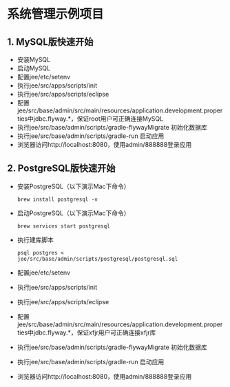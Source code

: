 # 系统管理示例项目

## 1. MySQL版快速开始

- 安装MySQL
- 启动MySQL
- 配置jee/etc/setenv
- 执行jee/src/apps/scripts/init
- 执行jee/src/apps/scripts/eclipse
- 配置jee/src/base/admin/src/main/resources/application.development.properties中jdbc.flyway.*，保证root用户可正确连接MySQL
- 执行jee/src/base/admin/scripts/gradle-flywayMigrate 初始化数据库
- 执行jee/src/base/admin/scripts/gradle-run 启动应用
- 浏览器访问http://localhost:8080，使用admin/888888登录应用

## 2. PostgreSQL版快速开始

- 安装PostgreSQL（以下演示Mac下命令）

      brew install postgresql -v

- 启动PostgreSQL（以下演示Mac下命令）

      brew services start postgresql

- 执行建库脚本

      psql postgres < jee/src/base/admin/scripts/postgresql/postgresql.sql

- 配置jee/etc/setenv
- 执行jee/src/apps/scripts/init
- 执行jee/src/apps/scripts/eclipse
- 配置jee/src/base/admin/src/main/resources/application.development.properties中jdbc.flyway.*，保证xfjr用户可正确连接xfjr库
- 执行jee/src/base/admin/scripts/gradle-flywayMigrate 初始化数据库
- 执行jee/src/base/admin/scripts/gradle-run 启动应用
- 浏览器访问http://localhost:8080，使用admin/888888登录应用
